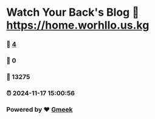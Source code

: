 # Watch Your Back's Blog :link: https://home.worhllo.us.kg 
### :page_facing_up: [4](https://home.worhllo.us.kg/tag.html) 
### :speech_balloon: 0 
### :hibiscus: 13275 
### :alarm_clock: 2024-11-17 15:00:56 
### Powered by :heart: [Gmeek](https://github.com/Meekdai/Gmeek)
